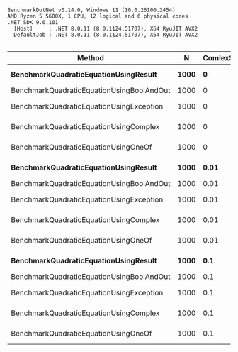 ```

BenchmarkDotNet v0.14.0, Windows 11 (10.0.26100.2454)
AMD Ryzen 5 5600X, 1 CPU, 12 logical and 6 physical cores
.NET SDK 9.0.101
  [Host]     : .NET 8.0.11 (8.0.1124.51707), X64 RyuJIT AVX2
  DefaultJob : .NET 8.0.11 (8.0.1124.51707), X64 RyuJIT AVX2


```
| Method                                    | N    | ComlexSolutionPercentage | Mean         | Error       | StdDev      | Gen0   | Allocated |
|------------------------------------------ |----- |------------------------- |-------------:|------------:|------------:|-------:|----------:|
| **BenchmarkQuadraticEquationUsingResult**     | **1000** | **0**                        |   **9,489.0 ns** |   **144.47 ns** |   **128.07 ns** | **3.8147** |   **64000 B** |
| BenchmarkQuadraticEquationUsingBoolAndOut | 1000 | 0                        |     891.5 ns |     6.77 ns |     6.00 ns |      - |         - |
| BenchmarkQuadraticEquationUsingException  | 1000 | 0                        |   1,559.3 ns |    12.27 ns |    10.25 ns |      - |         - |
| BenchmarkQuadraticEquationUsingComplex    | 1000 | 0                        |  12,292.9 ns |    40.04 ns |    33.43 ns |      - |         - |
| BenchmarkQuadraticEquationUsingOneOf      | 1000 | 0                        |  10,807.3 ns |    32.09 ns |    28.45 ns |      - |         - |
| **BenchmarkQuadraticEquationUsingResult**     | **1000** | **0.01**                     |   **6,513.8 ns** |   **126.22 ns** |   **111.89 ns** | **3.8223** |   **64000 B** |
| BenchmarkQuadraticEquationUsingBoolAndOut | 1000 | 0.01                     |     952.3 ns |     2.65 ns |     2.48 ns |      - |         - |
| BenchmarkQuadraticEquationUsingException  | 1000 | 0.01                     |  51,420.2 ns |   139.25 ns |   123.44 ns | 0.1831 |    3120 B |
| BenchmarkQuadraticEquationUsingComplex    | 1000 | 0.01                     |  12,355.5 ns |    76.93 ns |    68.20 ns |      - |         - |
| BenchmarkQuadraticEquationUsingOneOf      | 1000 | 0.01                     |   4,930.5 ns |    29.97 ns |    26.56 ns |      - |         - |
| **BenchmarkQuadraticEquationUsingResult**     | **1000** | **0.1**                      |   **6,744.9 ns** |   **134.57 ns** |   **188.64 ns** | **3.8223** |   **64000 B** |
| BenchmarkQuadraticEquationUsingBoolAndOut | 1000 | 0.1                      |     920.1 ns |     5.79 ns |     5.13 ns |      - |         - |
| BenchmarkQuadraticEquationUsingException  | 1000 | 0.1                      | 344,907.3 ns | 6,726.91 ns | 8,980.23 ns | 0.9766 |   20880 B |
| BenchmarkQuadraticEquationUsingComplex    | 1000 | 0.1                      |  12,602.2 ns |    95.78 ns |    79.98 ns |      - |         - |
| BenchmarkQuadraticEquationUsingOneOf      | 1000 | 0.1                      |   6,177.2 ns |    38.82 ns |    32.41 ns |      - |         - |
